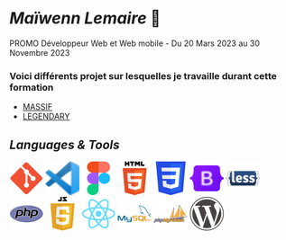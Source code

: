 # *Maïwenn Lemaire* :call_me_hand:
PROMO Développeur Web et Web mobile - Du 20 Mars 2023 au 30 Novembre 2023
### Voici différents projet sur lesquelles je travaille durant cette formation 
* [MASSIF](https://maiwl.github.io/MASSIF/)
* [LEGENDARY](https://maiwl.github.io/Legendary/)
## *Languages & Tools*
![GitHub](./Images/Git_icon%20(1).svg)
![VSCode](./Images/Visual_Studio_Code_1.35_icon.svg)
![Figma](./Images/Figma-logo.svg)
![HTML](./Images/html.svg)
![CSS](./Images/css.svg)
![Bootstrap](./Images/Bootstrap_logo.svg)
![Less](./Images/LESS.svg)
![PHP](./Images/php.svg)
![JS](./Images/JS.svg)
![React](./Images/react.svg)
![MySQL](./Images/mysql.svg)
![PHPMyAdmin](./Images/PhpMyAdmin.svg)
![WordPress](./Images/Wordpress-Logo.svg)
